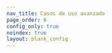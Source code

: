 ```yaml
---
nav_title: Casos de uso avanzado
page_order: 6
config_only: true
noindex: true
layout: blank_config
---
```

